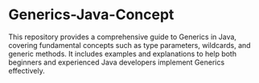 # Generics-Java-Concept
This repository provides a comprehensive guide to Generics in Java, covering fundamental concepts such as type parameters, wildcards, and generic methods. It includes examples and explanations to help both beginners and experienced Java developers implement Generics effectively.
